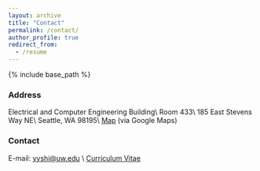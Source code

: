 ```yaml
---
layout: archive
title: "Contact"
permalink: /contact/
author_profile: true
redirect_from:
  - /resume
---
```


{% include base_path %}

### Address
Electrical and Computer Engineering Building\\
Room 433\\
185 East Stevens Way NE\\
Seattle, WA 98195\\
[Map](https://www.google.com/maps/place/Paul+G.+Allen+Center+for+Computer+Science+\%26+Engineering/@47.6533262,-122.3059001,15z/data=!4m2!3m1!1s0x0:0x12de8b2d1ad8504a?sa=X&ved=2ahUKEwiy56Gs5NnmAhWkMX0KHSvACscQ_BIwCnoECBwQCA) (via Google Maps)

### Contact
E-mail: yyshi@uw.edu \\
[Curriculum Vitae](https://drive.google.com/file/d/1e4vGRPEcI7w9w712VtC8JZkrK3vHIJf4/view?usp=sharing)
